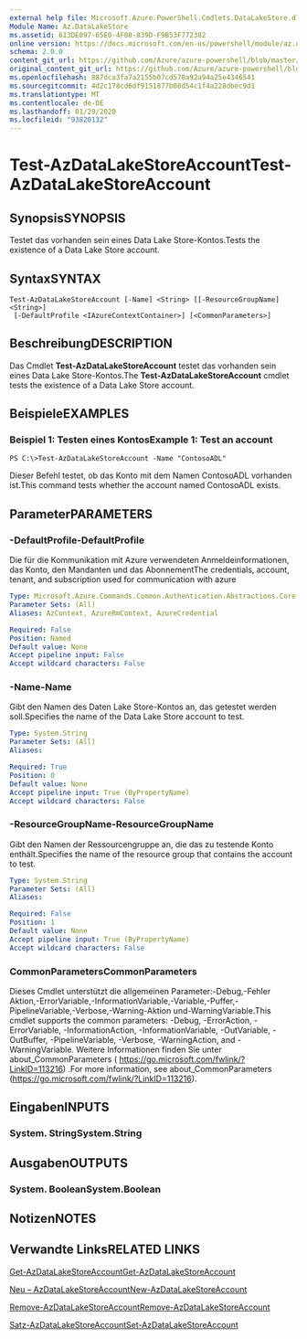 ```yaml
---
external help file: Microsoft.Azure.PowerShell.Cmdlets.DataLakeStore.dll-Help.xml
Module Name: Az.DataLakeStore
ms.assetid: 613DE097-65E0-4F08-839D-F9B53F772382
online version: https://docs.microsoft.com/en-us/powershell/module/az.datalakestore/test-azdatalakestoreaccount
schema: 2.0.0
content_git_url: https://github.com/Azure/azure-powershell/blob/master/src/DataLakeStore/DataLakeStore/help/Test-AzDataLakeStoreAccount.md
original_content_git_url: https://github.com/Azure/azure-powershell/blob/master/src/DataLakeStore/DataLakeStore/help/Test-AzDataLakeStoreAccount.md
ms.openlocfilehash: 887dca3fa7a2155b07cd570a92a94a25e4346541
ms.sourcegitcommit: 4d2c178cd6df9151877b08d54c1f4a228dbec9d1
ms.translationtype: MT
ms.contentlocale: de-DE
ms.lasthandoff: 01/29/2020
ms.locfileid: "93820132"
---
```

# <span data-ttu-id="261d5-101">Test-AzDataLakeStoreAccount</span><span class="sxs-lookup"><span data-stu-id="261d5-101">Test-AzDataLakeStoreAccount</span></span>

## <span data-ttu-id="261d5-102">Synopsis</span><span class="sxs-lookup"><span data-stu-id="261d5-102">SYNOPSIS</span></span>
<span data-ttu-id="261d5-103">Testet das vorhanden sein eines Data Lake Store-Kontos.</span><span class="sxs-lookup"><span data-stu-id="261d5-103">Tests the existence of a Data Lake Store account.</span></span>

## <span data-ttu-id="261d5-104">Syntax</span><span class="sxs-lookup"><span data-stu-id="261d5-104">SYNTAX</span></span>

```
Test-AzDataLakeStoreAccount [-Name] <String> [[-ResourceGroupName] <String>]
 [-DefaultProfile <IAzureContextContainer>] [<CommonParameters>]
```

## <span data-ttu-id="261d5-105">Beschreibung</span><span class="sxs-lookup"><span data-stu-id="261d5-105">DESCRIPTION</span></span>
<span data-ttu-id="261d5-106">Das Cmdlet **Test-AzDataLakeStoreAccount** testet das vorhanden sein eines Data Lake Store-Kontos.</span><span class="sxs-lookup"><span data-stu-id="261d5-106">The **Test-AzDataLakeStoreAccount** cmdlet tests the existence of a Data Lake Store account.</span></span>

## <span data-ttu-id="261d5-107">Beispiele</span><span class="sxs-lookup"><span data-stu-id="261d5-107">EXAMPLES</span></span>

### <span data-ttu-id="261d5-108">Beispiel 1: Testen eines Kontos</span><span class="sxs-lookup"><span data-stu-id="261d5-108">Example 1: Test an account</span></span>
```
PS C:\>Test-AzDataLakeStoreAccount -Name "ContosoADL"
```

<span data-ttu-id="261d5-109">Dieser Befehl testet, ob das Konto mit dem Namen ContosoADL vorhanden ist.</span><span class="sxs-lookup"><span data-stu-id="261d5-109">This command tests whether the account named ContosoADL exists.</span></span>

## <span data-ttu-id="261d5-110">Parameter</span><span class="sxs-lookup"><span data-stu-id="261d5-110">PARAMETERS</span></span>

### <span data-ttu-id="261d5-111">-DefaultProfile</span><span class="sxs-lookup"><span data-stu-id="261d5-111">-DefaultProfile</span></span>
<span data-ttu-id="261d5-112">Die für die Kommunikation mit Azure verwendeten Anmeldeinformationen, das Konto, den Mandanten und das Abonnement</span><span class="sxs-lookup"><span data-stu-id="261d5-112">The credentials, account, tenant, and subscription used for communication with azure</span></span>

```yaml
Type: Microsoft.Azure.Commands.Common.Authentication.Abstractions.Core.IAzureContextContainer
Parameter Sets: (All)
Aliases: AzContext, AzureRmContext, AzureCredential

Required: False
Position: Named
Default value: None
Accept pipeline input: False
Accept wildcard characters: False
```

### <span data-ttu-id="261d5-113">-Name</span><span class="sxs-lookup"><span data-stu-id="261d5-113">-Name</span></span>
<span data-ttu-id="261d5-114">Gibt den Namen des Daten Lake Store-Kontos an, das getestet werden soll.</span><span class="sxs-lookup"><span data-stu-id="261d5-114">Specifies the name of the Data Lake Store account to test.</span></span>

```yaml
Type: System.String
Parameter Sets: (All)
Aliases:

Required: True
Position: 0
Default value: None
Accept pipeline input: True (ByPropertyName)
Accept wildcard characters: False
```

### <span data-ttu-id="261d5-115">-ResourceGroupName</span><span class="sxs-lookup"><span data-stu-id="261d5-115">-ResourceGroupName</span></span>
<span data-ttu-id="261d5-116">Gibt den Namen der Ressourcengruppe an, die das zu testende Konto enthält.</span><span class="sxs-lookup"><span data-stu-id="261d5-116">Specifies the name of the resource group that contains the account to test.</span></span>

```yaml
Type: System.String
Parameter Sets: (All)
Aliases:

Required: False
Position: 1
Default value: None
Accept pipeline input: True (ByPropertyName)
Accept wildcard characters: False
```

### <span data-ttu-id="261d5-117">CommonParameters</span><span class="sxs-lookup"><span data-stu-id="261d5-117">CommonParameters</span></span>
<span data-ttu-id="261d5-118">Dieses Cmdlet unterstützt die allgemeinen Parameter:-Debug,-Fehler Aktion,-ErrorVariable,-InformationVariable,-Variable,-Puffer,-PipelineVariable,-Verbose,-Warning-Aktion und-WarningVariable.</span><span class="sxs-lookup"><span data-stu-id="261d5-118">This cmdlet supports the common parameters: -Debug, -ErrorAction, -ErrorVariable, -InformationAction, -InformationVariable, -OutVariable, -OutBuffer, -PipelineVariable, -Verbose, -WarningAction, and -WarningVariable.</span></span> <span data-ttu-id="261d5-119">Weitere Informationen finden Sie unter about_CommonParameters ( https://go.microsoft.com/fwlink/?LinkID=113216) .</span><span class="sxs-lookup"><span data-stu-id="261d5-119">For more information, see about_CommonParameters (https://go.microsoft.com/fwlink/?LinkID=113216).</span></span>

## <span data-ttu-id="261d5-120">Eingaben</span><span class="sxs-lookup"><span data-stu-id="261d5-120">INPUTS</span></span>

### <span data-ttu-id="261d5-121">System. String</span><span class="sxs-lookup"><span data-stu-id="261d5-121">System.String</span></span>

## <span data-ttu-id="261d5-122">Ausgaben</span><span class="sxs-lookup"><span data-stu-id="261d5-122">OUTPUTS</span></span>

### <span data-ttu-id="261d5-123">System. Boolean</span><span class="sxs-lookup"><span data-stu-id="261d5-123">System.Boolean</span></span>

## <span data-ttu-id="261d5-124">Notizen</span><span class="sxs-lookup"><span data-stu-id="261d5-124">NOTES</span></span>

## <span data-ttu-id="261d5-125">Verwandte Links</span><span class="sxs-lookup"><span data-stu-id="261d5-125">RELATED LINKS</span></span>

[<span data-ttu-id="261d5-126">Get-AzDataLakeStoreAccount</span><span class="sxs-lookup"><span data-stu-id="261d5-126">Get-AzDataLakeStoreAccount</span></span>](./Get-AzDataLakeStoreAccount.md)

[<span data-ttu-id="261d5-127">Neu – AzDataLakeStoreAccount</span><span class="sxs-lookup"><span data-stu-id="261d5-127">New-AzDataLakeStoreAccount</span></span>](./New-AzDataLakeStoreAccount.md)

[<span data-ttu-id="261d5-128">Remove-AzDataLakeStoreAccount</span><span class="sxs-lookup"><span data-stu-id="261d5-128">Remove-AzDataLakeStoreAccount</span></span>](./Remove-AzDataLakeStoreAccount.md)

[<span data-ttu-id="261d5-129">Satz-AzDataLakeStoreAccount</span><span class="sxs-lookup"><span data-stu-id="261d5-129">Set-AzDataLakeStoreAccount</span></span>](./Set-AzDataLakeStoreAccount.md)


